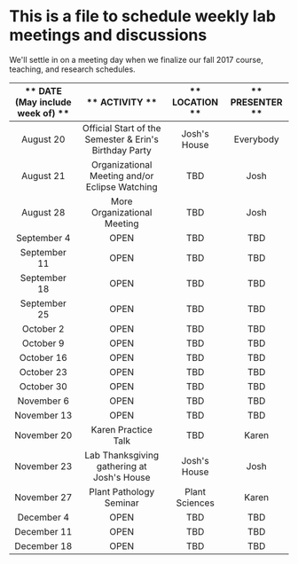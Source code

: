 # This is a file to schedule weekly lab meetings and discussions

We'll settle in on a meeting day when we finalize our fall 2017 course, teaching, and research schedules.

** DATE (May include week of) **|** ACTIVITY **|** LOCATION **|** PRESENTER **
:-----:|:-----:|:-----:|:-----:
August 20 | Official Start of the Semester & Erin's Birthday Party | Josh's House | Everybody
August 21 | Organizational Meeting and/or Eclipse Watching | TBD | Josh
August 28 | More Organizational Meeting | TBD | Josh
September 4 | OPEN | TBD | TBD
September 11 | OPEN | TBD | TBD
September 18 | OPEN | TBD | TBD
September 25 | OPEN | TBD | TBD
October 2 | OPEN | TBD | TBD
October 9 | OPEN | TBD | TBD
October 16 | OPEN | TBD | TBD
October 23 | OPEN | TBD | TBD
October 30 | OPEN | TBD | TBD
November 6 | OPEN | TBD | TBD
November 13 | OPEN | TBD | TBD
November 20 | Karen Practice Talk | TBD | Karen
November 23 | Lab Thanksgiving gathering at Josh's House | Josh's House | Josh
November 27 | Plant Pathology Seminar | Plant Sciences | Karen
December 4 | OPEN | TBD | TBD
December 11 | OPEN | TBD | TBD
December 18 | OPEN | TBD | TBD
